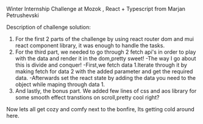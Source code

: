 Winter Internship Challenge at Mozok ,
React + Typescript  from Marjan Petrushevski

Description of challenge solution:

1. For the first 2 parts of the challenge by using react router dom and mui react component library, it was enough to handle the tasks.
2. For the third part, we needed to go through 2 fetch api's in order to play with the data and render it in the dom,pretty sweet!
-The way I go about this is divide and conquer! 
-First,we fetch data 1.Iterate through it by making fetch for data 2 with the added parameter and get the required data.
-Afterwards set the react state by adding the data you need to the object while maping through data 1.
3. And lastly, the bonus part. We added few lines of css and aos library for some smooth effect transtions on scroll,pretty cool right?

Now lets all get cozy and comfy next to the bonfire,
Its getting cold around here.
